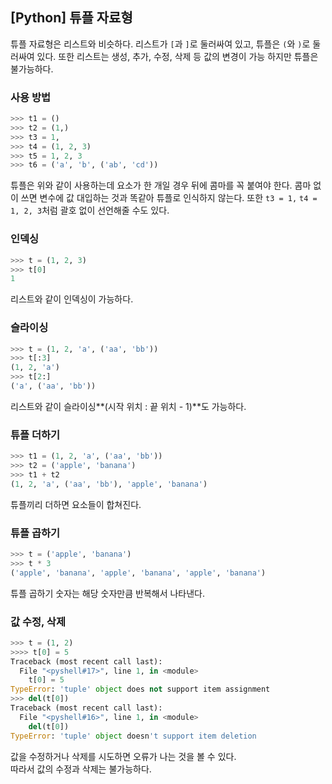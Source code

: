 ## [Python] 튜플 자료형
튜플 자료형은 리스트와 비슷하다. 리스트가 `[`과 `]`로 둘러싸여 있고, 튜플은 `(`와 `)`로 둘러싸여 있다. 또한 리스트는 생성, 추가, 수정, 삭제 등 값의 변경이 가능 하지만 튜플은 불가능하다.

### 사용 방법
``` python
>>> t1 = () 
>>> t2 = (1,) 
>>> t3 = 1, 
>>> t4 = (1, 2, 3) 
>>> t5 = 1, 2, 3  
>>> t6 = ('a', 'b', ('ab', 'cd'))
```
튜플은 위와 같이 사용하는데 요소가 한 개일 경우 뒤에 콤마를 꼭 붙여야 한다. 콤마 없이 쓰면 변수에 값 대입하는 것과 똑같아 튜플로 인식하지 않는다. 또한 `t3 = 1,` `t4 = 1, 2, 3`처럼 괄호 없이 선언해줄 수도 있다.

### 인덱싱
``` python
>>> t = (1, 2, 3)
>>> t[0]
1
```
리스트와 같이 인덱싱이 가능하다.

### 슬라이싱
``` python
>>> t = (1, 2, 'a', ('aa', 'bb'))
>>> t[:3]
(1, 2, 'a')
>>> t[2:]
('a', ('aa', 'bb'))
```
리스트와 같이 슬라이싱**(시작 위치 : 끝 위치 - 1)**도 가능하다.


### 튜플 더하기
``` python
>>> t1 = (1, 2, 'a', ('aa', 'bb'))
>>> t2 = ('apple', 'banana')
>>> t1 + t2
(1, 2, 'a', ('aa', 'bb'), 'apple', 'banana')
```
튜플끼리 더하면 요소들이 합쳐진다.

### 튜플 곱하기
``` python
>>> t = ('apple', 'banana')
>>> t * 3
('apple', 'banana', 'apple', 'banana', 'apple', 'banana')
```
튜플 곱하기 숫자는 해당 숫자만큼 반복해서 나타낸다.


### 값 수정, 삭제
``` python
>>> t = (1, 2)
>>>> t[0] = 5
Traceback (most recent call last):
  File "<pyshell#17>", line 1, in <module>
    t[0] = 5
TypeError: 'tuple' object does not support item assignment
>>> del(t[0])
Traceback (most recent call last):
  File "<pyshell#16>", line 1, in <module>
    del(t[0])
TypeError: 'tuple' object doesn't support item deletion
```
값을 수정하거나 삭제를 시도하면 오류가 나는 것을 볼 수 있다.  
따라서 값의 수정과 삭제는 불가능하다.